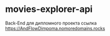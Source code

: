 # movies-explorer-api

Back-End для дипломного проекта
ссылка https://AndFlowDimpoma.nomoredomains.rocks
